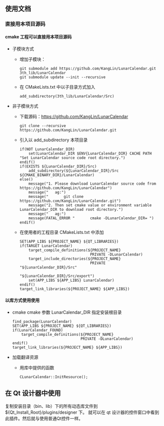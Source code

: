 ## 使用文档

### 直接用本项目源码   

#### cmake 工程可以直接用本项目源码

- 子模块方式
  + 增加子模块：
    
        git submodule add https://github.com/KangLin/LunarCalendar.git 3th_lib/LunarCalendar
        git submodule update --init --recursive
      
  + 在 CMakeLists.txt 中以子目录方式加入
      
        add_subdirectory(3th_lib/LunarCalendar/Src)
            
- 非子模块方式
  + 下载源码：https://github.com/KangLin/LunarCalendar
    
        git clone --recursive https://github.com/KangLin/LunarCalendar.git
       
  + 引入以 add_subdirectory 本项目录

        if(NOT LunarCalendar_DIR)
            set(LunarCalendar_DIR $ENV{LunarCalendar_DIR} CACHE PATH "Set LunarCalendar source code root directory.")
        endif()
        if(EXISTS ${LunarCalendar_DIR}/Src)
            add_subdirectory(${LunarCalendar_DIR}/Src ${CMAKE_BINARY_DIR}/LunarCalendar)
        else()
            message("1. Please download LunarCalendar source code from https://github.com/KangLin/LunarCalendar")
            message("   ag:")
            message("       git clone https://github.com/KangLin/LunarCalendar.git")
            message("2. Then set cmake value or environment variable LunarCalendar_DIR to download root directory.")
            message("   ag:")
            message(FATAL_ERROR "       cmake -DLunarCalendar_DIR= ")
        endif()
                
  + 在使用者的工程目录 CMakeLists.txt 中添加
          
        SET(APP_LIBS ${PROJECT_NAME} ${QT_LIBRARIES})
        if(TARGET LunarCalendar)
            target_compile_definitions(${PROJECT_NAME}
                                        PRIVATE -DLunarCalendar)
            target_include_directories(${PROJECT_NAME}
                                        PRIVATE "${LunarCalendar_DIR}/Src"
                                                "${LunarCalendar_DIR}/Src/export")
            set(APP_LIBS ${APP_LIBS} LunarCalendar)
        endif()
        target_link_libraries(${PROJECT_NAME} ${APP_LIBS})

#### 以库方式使用使用

+ cmake
  cmake 参数 LunarCalendar_DIR 指定安装根目录

      find_package(LunarCalendar)
      SET(APP_LIBS ${PROJECT_NAME} ${QT_LIBRARIES})
      if(LunarCalendar_FOUND)
          target_compile_definitions(${PROJECT_NAME}
                                     PRIVATE -DLunarCalendar)
      endif()
      target_link_libraries(${PROJECT_NAME} ${APP_LIBS})

- 加载翻译资源
  + 用库中提供的函数

        CLunarCalendar::InitResource();

## 在 Qt 设计器中使用
复制安装目录（bin、lib）下的所有动态库文件到 ${Qt_Install_Root}/plugins/designer 下。
就可以在 qt 设计器的控件窗口中看到此插件。然后就与使用普通Qt控件一样。
